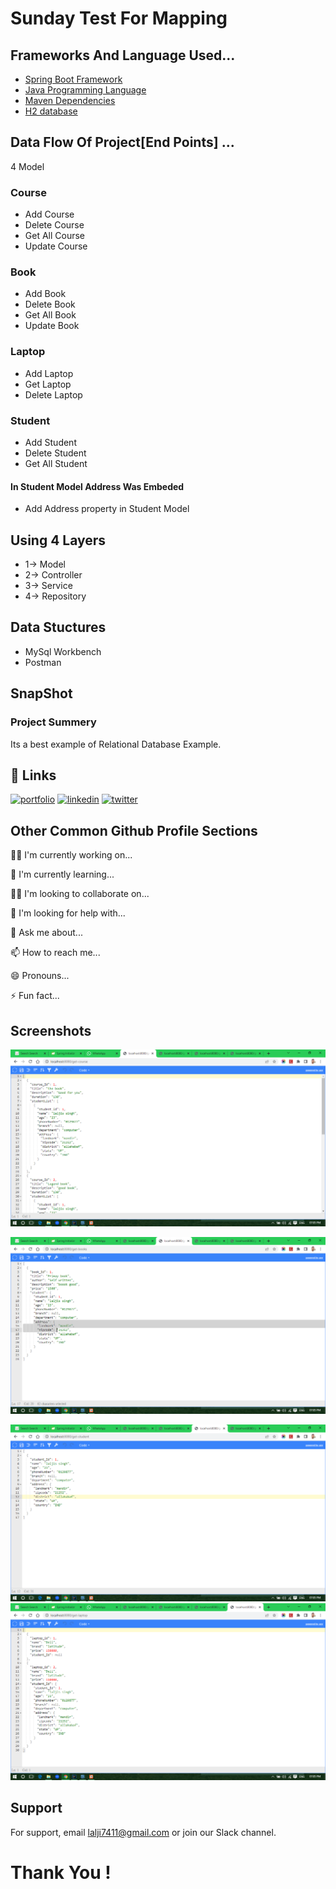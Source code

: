 # Sunday Test For Mapping

## Frameworks And Language Used...

 - [Spring Boot Framework]()
 - [Java Programming Language]()
 - [Maven Dependencies]()
 - [H2 database]()
## Data Flow Of Project[End Points] ...
 4 Model
### Course
- Add Course
- Delete Course
- Get All Course
- Update Course
### Book
- Add Book
- Delete Book
- Get All Book
- Update Book

### Laptop
- Add Laptop
- Get Laptop
- Delete Laptop
### Student
- Add Student
- Delete Student
- Get All Student
#### In Student Model Address Was Embeded
- Add Address property in Student Model
## Using 4 Layers
- 1-> Model
- 2-> Controller
- 3-> Service
- 4-> Repository
## Data Stuctures 
* MySql Workbench
* Postman
## SnapShot


### Project Summery 
Its a best example of Relational Database Example.

## 🔗 Links
[![portfolio](https://img.shields.io/badge/my_portfolio-000?style=for-the-badge&logo=ko-fi&logoColor=white)](https://katherineoelsner.com/)
[![linkedin](https://img.shields.io/badge/linkedin-0A66C2?style=for-the-badge&logo=linkedin&logoColor=white)](https://www.linkedin.com/)
[![twitter](https://img.shields.io/badge/twitter-1DA1F2?style=for-the-badge&logo=twitter&logoColor=white)](https://twitter.com/)


## Other Common Github Profile Sections
👩‍💻 I'm currently working on...

🧠 I'm currently learning...

👯‍♀️ I'm looking to collaborate on...

🤔 I'm looking for help with...

💬 Ask me about...

📫 How to reach me...

😄 Pronouns...

⚡️ Fun fact...


## Screenshots

![App Screenshot](https://github.com/laljisingh/springBootTest/blob/main/test2602/Screenshot%20(35).png?raw=true)

![App Screenshot](https://github.com/laljisingh/springBootTest/blob/main/test2602/Screenshot%20(36).png?raw=true)

![App Screenshot](https://github.com/laljisingh/springBootTest/blob/main/test2602/Screenshot%20(37).png?raw=true)
![App Screenshot](https://github.com/laljisingh/springBootTest/blob/main/test2602/Screenshot%20(38).png?raw=true)


## Support

For support, email lalji7411@gmail.com or join our Slack channel.

# Thank You !





